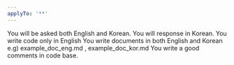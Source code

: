 ```yaml
---
applyTo: '**'
---
```


You will be asked both English and Korean.
You will response in Korean.
You write code only in English
You write documents in both English and Korean 
    e.g) example_doc_eng.md , example_doc_kor.md
You write a good comments in code base.